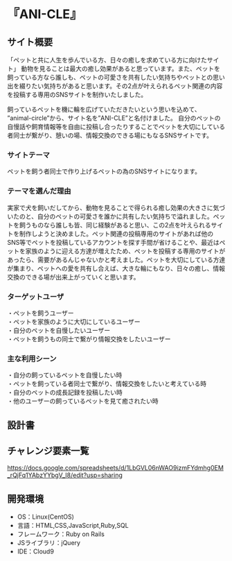 # 『ANI-CLE』

## サイト概要
「ペットと共に人生を歩んでいる方、日々の癒しを求めている方に向けたサイト」
動物を見ることは最大の癒し効果があると思っています。また、ペットを飼っている方なら誰しも、ペットの可愛さを共有したい気持ちやペットとの思い出を綴りたい気持ちがあると思います。その2点が叶えられるペット関連の内容を投稿する専用のSNSサイトを制作いたしました。

飼っているペットを機に輪を広げていただきたいという思いを込めて、
”animal-circle”から、サイト名を”ANI-CLE”と名付けました。 自分のペットの自慢話や飼育情報等を自由に投稿し合ったりすることでペットを大切にしている者同士が繋がり、憩いの場、情報交換のできる場にもなるSNSサイトです。

### サイトテーマ
ペットを飼う者同士で作り上げるペットの為のSNSサイトになります。

### テーマを選んだ理由
実家で犬を飼いだしてから、動物を見ることで得られる癒し効果の大きさに気づいたのと、自分のペットの可愛さを誰かに共有したい気持ちで溢れました。ペットを飼うものなら誰しも皆、同じ経験があると思い、この2点を叶えられるサイトを制作しようと決めました。ペット関連の投稿専用のサイトがあれば他のSNS等でペットを投稿しているアカウントを探す手間が省けることや、最近はペットを家族のように迎える方達が増えたため、ペットを投稿する専用のサイトがあったら、需要があるんじゃないかと考えました。ペットを大切にしている方達が集まり、ペットへの愛を共有し合えば、大きな輪にもなり、日々の癒し、情報交換のできる場が出来上がっていくと思います。

### ターゲットユーザ
・ペットを飼うユーザー<br>
・ペットを家族のように大切にしているユーザー<br>
・自分のペットを自慢したいユーザー<br>
・ペットを飼うもの同士で繋がり情報交換をしたいユーザー


### 主な利用シーン
・自分の飼っているペットを自慢したい時<br>
・ペットを飼っている者同士で繋がり、情報交換をしたいと考えている時<br>
・自分のペットの成長記録を投稿したい時<br>
・他のユーザーの飼っているペットを見て癒されたい時

## 設計書

## チャレンジ要素一覧
<https://docs.google.com/spreadsheets/d/1LbGVL06nWAO9izmFYdmhg0EM_rQjFq1YAbzYYbgV_I8/edit?usp=sharing>

## 開発環境
- OS：Linux(CentOS)
- 言語：HTML,CSS,JavaScript,Ruby,SQL
- フレームワーク：Ruby on Rails
- JSライブラリ：jQuery
- IDE：Cloud9
